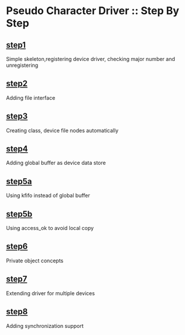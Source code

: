 #  Pseudo Character Driver :: Step By Step
## [step1](step1)
Simple skeleton,registering device driver, checking major number and unregistering
## [step2](step2)
Adding file interface
## [step3](step3)
Creating class, device file nodes automatically
## [step4](step4)
Adding global buffer as device data store
## [step5a](step5a)
Using kfifo instead of global buffer
## [step5b](step5b)
Using access_ok to avoid local copy
## [step6](step6)
Private object concepts
## [step7](step7)
Extending driver for multiple devices
## [step8](step8)
Adding synchronization support
